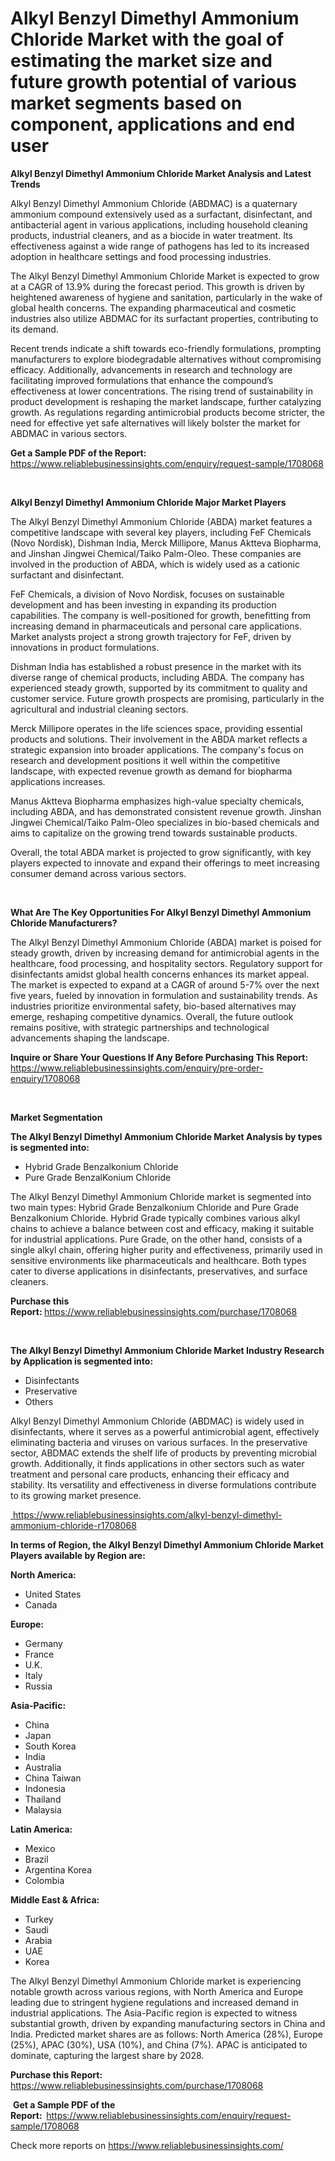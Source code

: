 <p><h1>Alkyl Benzyl Dimethyl Ammonium Chloride Market with the goal of estimating the market size and future growth potential of various market segments based on component, applications and end user</h1></p><p><strong>Alkyl Benzyl Dimethyl Ammonium Chloride Market Analysis and Latest Trends</strong></p>
<p><p>Alkyl Benzyl Dimethyl Ammonium Chloride (ABDMAC) is a quaternary ammonium compound extensively used as a surfactant, disinfectant, and antibacterial agent in various applications, including household cleaning products, industrial cleaners, and as a biocide in water treatment. Its effectiveness against a wide range of pathogens has led to its increased adoption in healthcare settings and food processing industries.</p><p>The Alkyl Benzyl Dimethyl Ammonium Chloride Market is expected to grow at a CAGR of 13.9% during the forecast period. This growth is driven by heightened awareness of hygiene and sanitation, particularly in the wake of global health concerns. The expanding pharmaceutical and cosmetic industries also utilize ABDMAC for its surfactant properties, contributing to its demand.</p><p>Recent trends indicate a shift towards eco-friendly formulations, prompting manufacturers to explore biodegradable alternatives without compromising efficacy. Additionally, advancements in research and technology are facilitating improved formulations that enhance the compound’s effectiveness at lower concentrations. The rising trend of sustainability in product development is reshaping the market landscape, further catalyzing growth. As regulations regarding antimicrobial products become stricter, the need for effective yet safe alternatives will likely bolster the market for ABDMAC in various sectors.</p></p>
<p><strong>Get a Sample PDF of the Report:&nbsp;</strong> <a href="https://www.reliablebusinessinsights.com/enquiry/request-sample/1708068?utm_campaign=3107&utm_medium=2&utm_source=Github&utm_content=ia&utm_term=25032025&utm_id=alkyl-benzyl-dimethyl-ammonium-chloride">https://www.reliablebusinessinsights.com/enquiry/request-sample/1708068</a></p>
<p>&nbsp;</p>
<p><strong>Alkyl Benzyl Dimethyl Ammonium Chloride Major Market Players</strong></p>
<p><p>The Alkyl Benzyl Dimethyl Ammonium Chloride (ABDA) market features a competitive landscape with several key players, including FeF Chemicals (Novo Nordisk), Dishman India, Merck Millipore, Manus Aktteva Biopharma, and Jinshan Jingwei Chemical/Taiko Palm-Oleo. These companies are involved in the production of ABDA, which is widely used as a cationic surfactant and disinfectant.</p><p>FeF Chemicals, a division of Novo Nordisk, focuses on sustainable development and has been investing in expanding its production capabilities. The company is well-positioned for growth, benefitting from increasing demand in pharmaceuticals and personal care applications. Market analysts project a strong growth trajectory for FeF, driven by innovations in product formulations.</p><p>Dishman India has established a robust presence in the market with its diverse range of chemical products, including ABDA. The company has experienced steady growth, supported by its commitment to quality and customer service. Future growth prospects are promising, particularly in the agricultural and industrial cleaning sectors.</p><p>Merck Millipore operates in the life sciences space, providing essential products and solutions. Their involvement in the ABDA market reflects a strategic expansion into broader applications. The company's focus on research and development positions it well within the competitive landscape, with expected revenue growth as demand for biopharma applications increases.</p><p>Manus Aktteva Biopharma emphasizes high-value specialty chemicals, including ABDA, and has demonstrated consistent revenue growth. Jinshan Jingwei Chemical/Taiko Palm-Oleo specializes in bio-based chemicals and aims to capitalize on the growing trend towards sustainable products.</p><p>Overall, the total ABDA market is projected to grow significantly, with key players expected to innovate and expand their offerings to meet increasing consumer demand across various sectors.</p></p>
<p>&nbsp;</p>
<p><strong>What Are The Key Opportunities For Alkyl Benzyl Dimethyl Ammonium Chloride Manufacturers?</strong></p>
<p><p>The Alkyl Benzyl Dimethyl Ammonium Chloride (ABDA) market is poised for steady growth, driven by increasing demand for antimicrobial agents in the healthcare, food processing, and hospitality sectors. Regulatory support for disinfectants amidst global health concerns enhances its market appeal. The market is expected to expand at a CAGR of around 5-7% over the next five years, fueled by innovation in formulation and sustainability trends. As industries prioritize environmental safety, bio-based alternatives may emerge, reshaping competitive dynamics. Overall, the future outlook remains positive, with strategic partnerships and technological advancements shaping the landscape.</p></p>
<p><strong>Inquire or Share Your Questions If Any Before Purchasing This Report:</strong> <a href="https://www.reliablebusinessinsights.com/enquiry/pre-order-enquiry/1708068?utm_campaign=3107&utm_medium=2&utm_source=Github&utm_content=ia&utm_term=25032025&utm_id=alkyl-benzyl-dimethyl-ammonium-chloride">https://www.reliablebusinessinsights.com/enquiry/pre-order-enquiry/1708068</a></p>
<p>&nbsp;</p>
<p><strong>Market Segmentation</strong></p>
<p><strong>The Alkyl Benzyl Dimethyl Ammonium Chloride Market Analysis by types is segmented into:</strong></p>
<p><ul><li>Hybrid Grade Benzalkonium Chloride</li><li>Pure Grade BenzalKonium Chloride</li></ul></p>
<p><p>The Alkyl Benzyl Dimethyl Ammonium Chloride market is segmented into two main types: Hybrid Grade Benzalkonium Chloride and Pure Grade Benzalkonium Chloride. Hybrid Grade typically combines various alkyl chains to achieve a balance between cost and efficacy, making it suitable for industrial applications. Pure Grade, on the other hand, consists of a single alkyl chain, offering higher purity and effectiveness, primarily used in sensitive environments like pharmaceuticals and healthcare. Both types cater to diverse applications in disinfectants, preservatives, and surface cleaners.</p></p>
<p><strong>Purchase this Report:&nbsp;</strong><a href="https://www.reliablebusinessinsights.com/purchase/1708068?utm_campaign=3107&utm_medium=2&utm_source=Github&utm_content=ia&utm_term=25032025&utm_id=alkyl-benzyl-dimethyl-ammonium-chloride">https://www.reliablebusinessinsights.com/purchase/1708068</a></p>
<p>&nbsp;</p>
<p><strong>The Alkyl Benzyl Dimethyl Ammonium Chloride Market Industry Research by Application is segmented into:</strong></p>
<p><ul><li>Disinfectants</li><li>Preservative</li><li>Others</li></ul></p>
<p><p>Alkyl Benzyl Dimethyl Ammonium Chloride (ABDMAC) is widely used in disinfectants, where it serves as a powerful antimicrobial agent, effectively eliminating bacteria and viruses on various surfaces. In the preservative sector, ABDMAC extends the shelf life of products by preventing microbial growth. Additionally, it finds applications in other sectors such as water treatment and personal care products, enhancing their efficacy and stability. Its versatility and effectiveness in diverse formulations contribute to its growing market presence.</p></p>
<p><a href="https://www.reliablebusinessinsights.com/alkyl-benzyl-dimethyl-ammonium-chloride-r1708068?utm_campaign=3107&utm_medium=2&utm_source=Github&utm_content=ia&utm_term=25032025&utm_id=alkyl-benzyl-dimethyl-ammonium-chloride">&nbsp;https://www.reliablebusinessinsights.com/alkyl-benzyl-dimethyl-ammonium-chloride-r1708068</a></p>
<p><strong>In terms of Region, the Alkyl Benzyl Dimethyl Ammonium Chloride Market Players available by Region are:</strong></p>
<p>
    <p> <strong> North America: </strong>
        <ul>
            <li>United States</li>
            <li>Canada</li>
        </ul>
        </p> 
    <p> <strong> Europe: </strong>
        <ul>
            <li>Germany</li>
            <li>France</li>
            <li>U.K.</li>
            <li>Italy</li>
            <li>Russia</li>
        </ul>
        </p> 
    <p> <strong> Asia-Pacific: </strong>
        <ul>
            <li>China</li>
            <li>Japan</li>
            <li>South Korea</li>
            <li>India</li>
            <li>Australia</li>
            <li>China Taiwan</li>
            <li>Indonesia</li>
            <li>Thailand</li>
            <li>Malaysia</li>
        </ul>
        </p> 
    <p> <strong> Latin America: </strong>
        <ul>
            <li>Mexico</li>
            <li>Brazil</li>
            <li>Argentina Korea</li>
            <li>Colombia</li>
        </ul>
        </p> 
    <p> <strong> Middle East & Africa: </strong>
        <ul>
            <li>Turkey</li>
            <li>Saudi</li>
            <li>Arabia</li>
            <li>UAE</li>
            <li>Korea</li>
        </ul>
    </p>
    </p>
<p><p>The Alkyl Benzyl Dimethyl Ammonium Chloride market is experiencing notable growth across various regions, with North America and Europe leading due to stringent hygiene regulations and increased demand in industrial applications. The Asia-Pacific region is expected to witness substantial growth, driven by expanding manufacturing sectors in China and India. Predicted market shares are as follows: North America (28%), Europe (25%), APAC (30%), USA (10%), and China (7%). APAC is anticipated to dominate, capturing the largest share by 2028.</p></p>
<p><strong>Purchase this Report: </strong><a href="https://www.reliablebusinessinsights.com/purchase/1708068?utm_campaign=3107&utm_medium=2&utm_source=Github&utm_content=ia&utm_term=25032025&utm_id=alkyl-benzyl-dimethyl-ammonium-chloride">https://www.reliablebusinessinsights.com/purchase/1708068</a></p>
<p>&nbsp;<strong>Get a Sample PDF of the Report:&nbsp;&nbsp;</strong><a href="https://www.reliablebusinessinsights.com/enquiry/request-sample/1708068?utm_campaign=3107&utm_medium=2&utm_source=Github&utm_content=ia&utm_term=25032025&utm_id=alkyl-benzyl-dimethyl-ammonium-chloride">https://www.reliablebusinessinsights.com/enquiry/request-sample/1708068</a></p>
<p><strong></strong></p>
<p>Check more reports on <a href="https://www.reliablebusinessinsights.com/?utm_campaign=3107&utm_medium=2&utm_source=Github&utm_content=ia&utm_term=25032025&utm_id=alkyl-benzyl-dimethyl-ammonium-chloride">https://www.reliablebusinessinsights.com/</a></p>